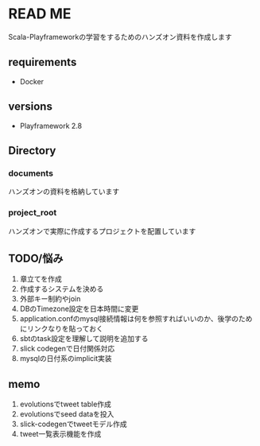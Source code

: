 # READ ME

Scala-Playframeworkの学習をするためのハンズオン資料を作成します

## requirements
- Docker

## versions
- Playframework 2.8

## Directory
### documents
ハンズオンの資料を格納しています

### project_root
ハンズオンで実際に作成するプロジェクトを配置しています


## TODO/悩み

1. 章立てを作成
1. 作成するシステムを決める
1. 外部キー制約やjoin
1. DBのTimezone設定を日本時間に変更
1. application.confのmysql接続情報は何を参照すればいいのか、後学のためにリンクなりを貼っておく
1. sbtのtask設定を理解して説明を追加する
1. slick codegenで日付関係対応
1. mysqlの日付系のimplicit実装

## memo

1. evolutionsでtweet table作成
1. evolutionsでseed dataを投入
1. slick-codegenでtweetモデル作成
1. tweet一覧表示機能を作成